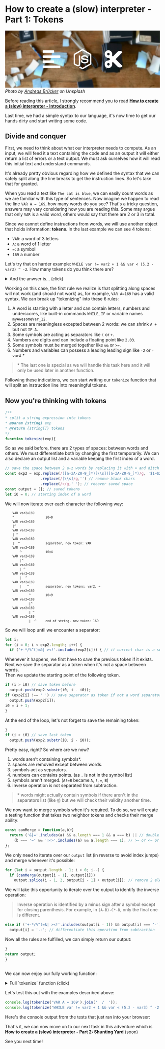 # How to create a (slow) interpreter - Part 1: Tokens

![thumbnail](thumbnail.jpg)
*Photo by [Andreas Brücker](https://unsplash.com/@andreasbruecker) on Unsplash*

Before reading this article, I strongly recommend you to read __[How to create a (slow) interpreter - Introduction](/2019/07/09/how_to_create_a__slow__interpreter___introduction/)__.

Last time, we had a simple syntax to our language, it's now time to get our hands dirty and start writing some code.  

## Divide and conquer

First, we need to think about what our interpreter needs to compute.
As an input, we will feed it a text containing the code and as an output it will either return a list of errors or a text output.
We must ask ourselves how it will read this initial text and understand commands.

It's already pretty obvious regarding how we defined the syntax that we can safely split along the line breaks to get the instruction lines.
So let's take that for granted.

When you read a text like `The cat is blue`, we can easily count words as we are familiar with this type of sentences.
Now imagine we happen to read the line `VAR A = 169`, how many words do you see?
That's a tricky question, answers may vary considering how you are reading this.
Some may argue that only `VAR` is a valid word, others would say that there are 2 or 3 in total.

Since we cannot define instructions from words, we will use another object that holds information: **tokens**. In the last example we can see 4 tokens:

* `VAR`: a word of 3 letters
* `A`: a word of 1 letter
* `=`: a symbol
* `169` a number

Let's try that on harder example: `WHILE var != var2 + 1 && var < (5.2 - var3) ^ -2`. How many tokens do you think there are?

<details><summary>And the anwser is... (click)</summary><p>

If you guessed 17, you were right, the full decomposition is:

`WHILE`, `var`, `!=`, `var2`, `+`, `1`, `&&`, `var`, `<`, `(`, `5.2`, `-`, `var3`, `)`, `^`, `-`, `2`

</p></details>

Working on this case, the first rule we realize is that splitting along spaces will not work (and should not work) as, for example, `VAR A=169` has a valid syntax.
We can break up "tokenizing" into these 6 rules:

1. A word is starting with a letter and can contain letters, numbers and underscores, like built-in commands `WHILE`, `IF` or variable names `myAwesomeVar_12`.
1. Spaces are meaningless excepted between 2 words: we can shrink `A +` but not `IF A`.
1. Some symbols are acting as separators like `(` or `+`.
1. Numbers are digits and can include a floating point like `2.03`.
1. Some symbols must be merged together like `&&` or `>=`.
1. Numbers and variables can possess a leading leading sign like `-2` or `-varA`.*

> \* The last one is special as we will handle this task here and it will only be used later in another function.

Following these indications, we can start writing our `tokenize` function that will split an instruction line into meaningful tokens.

## Now you're thinking with tokens

```javascript
/**
* split a string expression into tokens
* @param {string} exp
* @return {string[]} tokens
*/
function tokenize(exp){
```

So as we said before, there are 2 types of spaces: between words and others.
We must differentiate both by changing the first temporarily.
We can also declare an output list and a variable keeping the first index of a word.

```javascript
// save the space between 2 a-z words by replacing it with ¤ and ditch other spaces
const exp2 = exp.replace(/([a-zA-Z0-9_]*)[\\s]([a-zA-Z0-9_]*)/g, '$1¤$2')
                .replace(/[\\s]/g,'') // remove blank chars
                .replace(/¤/g,' '); // recover saved space
const output = []; // saved tokens
let i0 = 0; // starting index of a word
```

We will now iterate over each character the following way:

<small>

```
    VAR var2=169
    ^                 i0=0
    VAR var2=169
    |^
    VAR var2=169
    | ^
    VAR var2=169
    |  ^              separator, new token: VAR
    VAR var2=169
        ^             i0=4
    VAR var2=169
        |^
    VAR var2=169
        | ^
    VAR var2=169
        |  ^
    VAR var2=169
        |   ^         separator, new tokens: var2, =  
    VAR var2=169
             ^        i0=9
    VAR var2=169
             |^
    VAR var2=169
             | ^
    VAR var2=169
             |  ^     end of string, new token: 169
```

</small>

So we will loop until we encounter a separator:

```javascript
let i;
for (i = 0; i < exp2.length; i++) {
  if ('+-*/%^()=&| ><!'.includes(exp2[i])) { // if current char is a separator
```

Whenever it happens, we first have to save the previous token if it exists.  
Next we save the separator as a token when it's not a space between words.  
Then we update the starting point of the following token.

```javascript
if (i > i0) // save token before
  output.push(exp2.substr(i0, i - i0));
if (exp2[i] !== ' ') // save separator as token if not a word separator
  output.push(exp2[i]);
i0 = i + 1;
}
```

At the end of the loop, let's not forget to save the remaining token:
```javascript
}
if (i > i0) // save last token
  output.push(exp2.substr(i0, i - i0));
```

Pretty easy, right? So where are we now?

1. <i class="fas fa-check green"></i> words aren't containing symbols*.  
1. <i class="fas fa-check green"></i> spaces are removed except between words.  
1. <i class="fas fa-check green"></i> symbols act as separators.  
1. <i class="fas fa-check green"></i> numbers can contains points. (as `.` is not in the symbol list)  
1. <i class="fas fa-times red"></i> symbols aren't merged. (`A!=B` became `A`, `!`, `=`, `B`)  
1. <i class="fas fa-times red"></i> inverse operation is not separated from subtraction.

> \* words might actually contain symbols if there aren't in the separators list (like `@`) but we will check their validity another time.

We now want to merge symbols when it's required. To do so, we will create a testing function that takes two neighbor tokens and checks their merge ability:

```javascript
const canMerge = function(a,b){
  return ('&|='.includes(a) && a.length === 1 && a === b) || // double separator
    (b === '=' && '!<>'.includes(a) && a.length === 1); // >= or <= or !=
};
```

We only need to iterate over our `output` list (in reverse to avoid index jumps) and merge whenever it's possible:

```javascript
for (let i = output.length - 1; i > 0; i--) {
  if (canMerge(output[i - 1], output[i]))
    output.splice(i - 1, 2, output[i - 1] + output[i]); // remove 2 elements and add merged
```

We will take this opportunity to iterate over the output to identify the inverse operation:

> Inverse operation is identified by a minus sign after a symbol except for closing parenthesis.
For example, in `(A-B)-C*-D`, only the final one is different.

```javascript
else if ('+-*/%^(=&| ><!'.includes(output[i - 1]) && output[i] === '-') 
  output[i] = '.-'; // differentiate this operation from subtraction
```

Now all the rules are fulfilled, we can simply return our output:

```javascript
}
return output;
}
```

## 

We can now enjoy our fully working function:

<details><summary>Full `tokenize` function (click)</summary><p>

```javascript

/**
* split a string expression into tokens
* @param {string} exp
* @return {string[]} tokens
*/
function tokenize(exp){
  // save the space between 2 a-z words by replacing it with ¤ and ditch other spaces
  const exp2 = exp.replace(/([a-zA-Z0-9_]*)[\\s]([a-zA-Z0-9_]*)/g, '$1¤$2')
                  .replace(/[\\s]/g,'') // remove blank chars
                  .replace(/¤/g,' '); // recover saved space
  const output = []; // saved tokens
  let i;
  let i0 = 0; // starting index of a word
  for (i = 0; i < exp2.length; i++) {
    if ('+-*/%^()=&| ><!'.includes(exp2[i])) { // if current char is a separator
      if (i > i0) // save token before
        output.push(exp2.substr(i0, i - i0));
      if (exp2[i] !== ' ') // save separator as token if not a word separator
        output.push(exp2[i]);
      i0 = i + 1;
    }
  }
  if (i > i0) // save last token
    output.push(exp2.substr(i0, i - i0));
  
  const canMerge = function(a,b){
    return ('&|='.includes(a) && a.length === 1 && a === b) || // double separator
      (b === '=' && '!<>'.includes(a) && a.length === 1); // >= or <= or !=
  };
  
  for (let i = output.length - 1; i > 0; i--) {
    if (canMerge(output[i - 1], output[i]))
      output.splice(i - 1, 2, output[i - 1] + output[i]); // remove 2 elements and add merged
    else if ('+-*/%^(=&| ><!'.includes(output[i - 1]) && output[i] === '-')
      output[i] = '.-'; // differentiate this operation from subtraction
  }
  return output;
}

```

</p></details>

Let's test this out with the examples described above:
```javascript
console.log(tokenize('VAR A = 169').join('  /  '));
console.log(tokenize('WHILE var != var2 + 1 && var < (5.2 - var3) ^ -2').join('  /  '));
```

Here's the console output from the tests that just ran into your browser:
> <span id="output"></span>

<script>
function log(...args){
  console.log(...args);
  document.getElementById('output').innerHTML += args.map(x => x.toString()).join(' ').replace(/ /gm,'&nbsp;')+'<br>';
}

function tokenize(exp){
  // save the space between 2 a-z words by replacing it with ¤ and ditch other spaces
  const exp2 = exp.replace(/([a-zA-Z0-9_]*)[\\s]([a-zA-Z0-9_]*)/g, '$1¤$2')
                  .replace(/[\\s]/g,'') // remove blank chars
                  .replace(/¤/g,' '); // recover saved space
  const output = []; // saved tokens
  let i0 = 0; // starting index of a word
  let i;
  for (i = 0; i < exp2.length; i++) {
    if ('+-*/%^()=&| ><!'.includes(exp2[i])) { // if current char is a separator
      if (i > i0) // save token before
        output.push(exp2.substr(i0, i - i0));
      if (exp2[i] !== ' ') // save separator as token if not a word separator
        output.push(exp2[i]);
      i0 = i + 1;
    }
  }
  if (i > i0) // save last token
    output.push(exp2.substr(i0, i - i0));
  
  const canMerge = function(a,b){
    return ('&|='.includes(a) && a.length === 1 && a === b) || // double separator
      (b === '=' && '!<>'.includes(a) && a.length === 1); // >= or <= or !=
  };

  for (let i = output.length - 1; i > 0; i--) {
    if (canMerge(output[i - 1], output[i]))
      output.splice(i - 1, 2, output[i - 1] + output[i]); // remove 2 elements and add merged
    else if ('+-*/%^=&|><(!'.includes(output[i - 1]) && output[i] === '-')
      output[i] = '.-'; // differentiate this operation from subtraction
  }
  return output;
}

log('Time:',new Date());
log(tokenize('VAR A = 169').join('  /  '));
log(tokenize('WHILE var != var2 + 1 && var < (5.2 - var3) ^ -2').join('  /  '));

</script>

That's it, we can now move on to our next task in this adventure which is __How to create a (slow) interpreter - Part 2: Shunting Yard__ (soon) 

See you next time!
